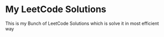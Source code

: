 # My LeetCode Solutions 

This is my Bunch of LeetCode Solutions which is solve it in most efficient way


